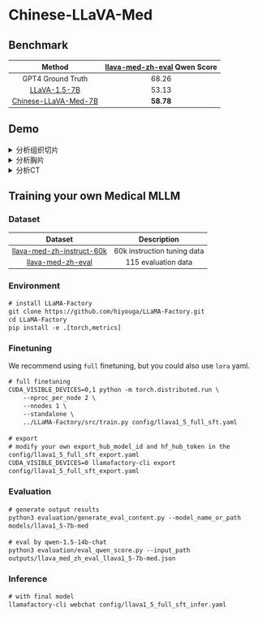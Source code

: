 # Chinese-LLaVA-Med

## Benchmark

|                            Method                            | [llava-med-zh-eval](https://huggingface.co/datasets/BUAADreamer/llava-med-zh-eval) Qwen Score |
| :----------------------------------------------------------: | :----------------------------------------------------------: |
|                      GPT4 Ground Truth                       |                            68.26                             |
| [LLaVA-1.5-7B](https://huggingface.co/llava-hf/llava-1.5-7b-hf) |                            53.13                             |
| [Chinese-LLaVA-Med-7B](https://huggingface.co/BUAADreamer/Chinese-LLaVA-Med-7B) |                          **58.78**                           |

## Demo

<details><summary>分析组织切片</summary>
![](imgs/1.png)
</details>

<details><summary>分析胸片</summary>
![](imgs/2.png)
</details>

<details><summary>分析CT</summary>
![](imgs/3.png)
</details>

## Training your own Medical MLLM

### Dataset

|                           Dataset                            |         Description         |
| :----------------------------------------------------------: | :-------------------------: |
| [llava-med-zh-instruct-60k](https://huggingface.co/datasets/BUAADreamer/llava-med-zh-instruct-60k) | 60k instruction tuning data |
| [llava-med-zh-eval](https://huggingface.co/datasets/BUAADreamer/llava-med-zh-eval) |     115 evaluation data     |

### Environment

```shell
# install LLaMA-Factory
git clone https://github.com/hiyouga/LLaMA-Factory.git
cd LLaMA-Factory
pip install -e .[torch,metrics]
```

### Finetuning

We recommend using `full` finetuning, but you could also use `lora` yaml.

```shell
# full finetuning
CUDA_VISIBLE_DEVICES=0,1 python -m torch.distributed.run \
    --nproc_per_node 2 \
    --nnodes 1 \
    --standalone \
    ../LLaMA-Factory/src/train.py config/llava1_5_full_sft.yaml

# export
# modify your own export_hub_model_id and hf_hub_token in the config/llava1_5_full_sft_export.yaml
CUDA_VISIBLE_DEVICES=0 llamafactory-cli export config/llava1_5_full_sft_export.yaml
```

### Evaluation

```shell
# generate output results
python3 evaluation/generate_eval_content.py --model_name_or_path models/llava1_5-7b-med

# eval by qwen-1.5-14b-chat
python3 evaluation/eval_qwen_score.py --input_path outputs/llava_med_zh_eval_llava1_5-7b-med.json
```

### Inference

```shell
# with final model
llamafactory-cli webchat config/llava1_5_full_sft_infer.yaml
```

